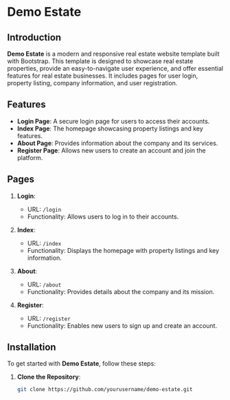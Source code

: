 # Demo Estate

## Introduction

**Demo Estate** is a modern and responsive real estate website template built with Bootstrap. This template is designed to showcase real estate properties, provide an easy-to-navigate user experience, and offer essential features for real estate businesses. It includes pages for user login, property listing, company information, and user registration.

## Features

- **Login Page**: A secure login page for users to access their accounts.
- **Index Page**: The homepage showcasing property listings and key features.
- **About Page**: Provides information about the company and its services.
- **Register Page**: Allows new users to create an account and join the platform.

## Pages

1. **Login**: 
   - URL: `/login`
   - Functionality: Allows users to log in to their accounts.

2. **Index**:
   - URL: `/index`
   - Functionality: Displays the homepage with property listings and key information.

3. **About**:
   - URL: `/about`
   - Functionality: Provides details about the company and its mission.

4. **Register**:
   - URL: `/register`
   - Functionality: Enables new users to sign up and create an account.

## Installation

To get started with **Demo Estate**, follow these steps:

1. **Clone the Repository**:
   ```bash
   git clone https://github.com/yourusername/demo-estate.git
